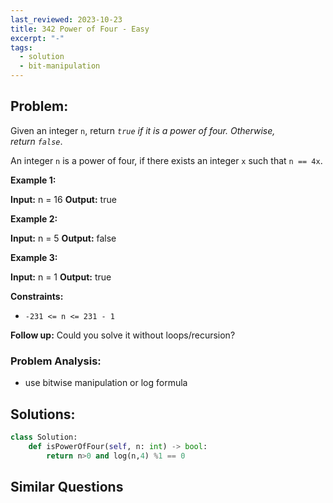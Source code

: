 ```yaml
---
last_reviewed: 2023-10-23
title: 342 Power of Four - Easy
excerpt: "-"
tags:
  - solution
  - bit-manipulation
---
```

## Problem: 
Given an integer `n`, return _`true` if it is a power of four. Otherwise, return `false`_.

An integer `n` is a power of four, if there exists an integer `x` such that `n == 4x`.

**Example 1:**

**Input:** n = 16
**Output:** true

**Example 2:**

**Input:** n = 5
**Output:** false

**Example 3:**

**Input:** n = 1
**Output:** true

**Constraints:**

- `-231 <= n <= 231 - 1`

**Follow up:** Could you solve it without loops/recursion?
### Problem Analysis:

- use bitwise manipulation or log formula


## Solutions:

```python
class Solution:
    def isPowerOfFour(self, n: int) -> bool:
        return n>0 and log(n,4) %1 == 0
```

## Similar Questions
